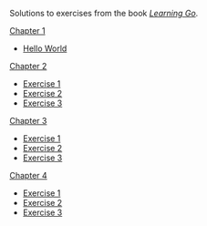 Solutions to exercises from the book _[Learning Go](https://www.oreilly.com/library/view/learning-go-2nd/9781098139285/)_.

<u>Chapter 1</u>
- [Hello World](./ch1/hello.go)

<u>Chapter 2</u>
- [Exercise 1](./ch2/ex1/main.go)
- [Exercise 2](./ch2/ex2/main.go)
- [Exercise 3](./ch2/ex3/main.go)

<u>Chapter 3</u>
- [Exercise 1](./ch3/ex1/main.go)
- [Exercise 2](./ch3/ex2/main.go)
- [Exercise 3](./ch3/ex3/main.go)

<u>Chapter 4</u>
- [Exercise 1](./ch4/ex1/main.go)
- [Exercise 2](./ch4/ex2/main.go)
- [Exercise 3](./ch4/ex3/main.go)
